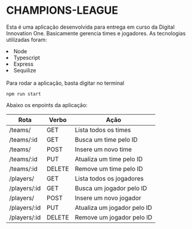 # CHAMPIONS-LEAGUE

Esta é uma aplicação desenvolvida para entrega em curso da Digital Innovation One. Basicamente gerencia times e jogadores. As tecnologias utilizadas foram:
<li>Node</li>
<li>Typescript</li>
<li>Express</li>
<li>Sequilize</li>
<br>
Para rodar a aplicação, basta digitar no terminal

```
npm run start
```

Abaixo os enpoints da aplicação:

<table>
  <thead>
    <tr>
      <th>Rota</td>
      <th>Verbo</td>
      <th>Ação</td>
    </tr>
  </thead>
  <tbody>
    <!-- Rotas para teams -->
    <tr>
      <td>/teams/</td>
      <td>GET</td>
      <td>Lista todos os times</td>
    </tr>
    <tr>
      <td>/teams/:id</td>
      <td>GET</td>
      <td>Busca um time pelo ID</td>
    </tr>
    <tr>
      <td>/teams/</td>
      <td>POST</td>
      <td>Insere um novo time</td>
    </tr>
    <tr>
      <td>/teams/:id</td>
      <td>PUT</td>
      <td>Atualiza um time pelo ID</td>
    </tr>
    <tr>
      <td>/teams/:id</td>
      <td>DELETE</td>
      <td>Remove um time pelo ID</td>
    </tr>
    <tr>
      <td>/players/</td>
      <td>GET</td>
      <td>Lista todos os jogadores</td>
    </tr>
    <tr>
      <td>/players/:id</td>
      <td>GET</td>
      <td>Busca um jogador pelo ID</td>
    </tr>
    <tr>
      <td>/players/</td>
      <td>POST</td>
      <td>Insere um novo jogador</td>
    </tr>
    <tr>
      <td>/players/:id</td>
      <td>PUT</td>
      <td>Atualiza um jogador pelo ID</td>
    </tr>
    <tr>
      <td>/players/:id</td>
      <td>DELETE</td>
      <td>Remove um jogador pelo ID</td>
    </tr>
  </tbody>
</table>

